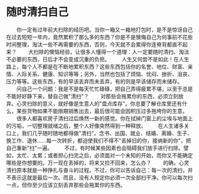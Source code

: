 # 随时清扫自己
　　你一定有过年前大扫除的经历吧。当你一箱又一箱地打包时，是不是惊讶自己在过去短短一年内，竟然累积了那么多的东西？你是不是懊悔自己为何事前不花些时间整理，淘汰一些不再需要的东西，否则，今天就不会累得你连脊背都直不起来？ 
　　大扫除的懊恼经验，让很多人懂得一个道理：人一定要随时清扫、淘汰不必要的东西，日后才不会变成沉重的负担。 
　　人生又何尝不是如此！在人生路上，每个人不都是在不断地累积东西？这些东西包括你的名誉、地位、财富、亲情、人际关系、健康、知识等等；另外，当然也包括了烦恼、忧闷、挫折、沮丧、压力等等。这些东西，有的早该丢弃而未丢弃，有的则是早该储存而未储存。 
　　问自己一个问题：我是不是每天忙忙碌碌，把自己弄得疲累不堪，以至于总是不能好好静下来，替自己做"清扫"？ 
　　对那些会拖累你的东西，必须立刻放弃。心灵扫除的意义，就好像是生意人的"盘点库存"。你总要了解仓库里还有什么，某些货物如果不能限期销售出去，最后很可能会因积压过多拖垮你的生意。 
　　很多人都喜欢房子清扫过后焕然一新的感觉。你在拭掉门窗上的尘埃与地面上的污垢，一切整理就绪之后，整个人好像突然得到一种释放。 
　　在人生诸多关口上，我们几乎随时随地都得做"清扫"。念书、出国、就业、结婚、离婚、生子、换工作、退休……每一次转折，都迫使我们不得不"丢掉旧的你，接纳新的你"，把自己重新"扫"一遍。 
　　不过，有时候某些因素也会阻碍我们放手进行扫除。譬如，太忙、太累；或者担心扫完之后，必须面对一个未知的开始，而你又不能确定哪些是你想要的。万一现在丢掉的，将来又捡不回来，怎么办？ 
　　的确，心灵清扫原本就是一种挣扎与奋斗的过程。不过，你可以告诉自己：每一次的清扫，并不表示这就是最后一次。而且，没有人规定你必须一次全部扫干净。你可以每次扫一点，但你至少应该立刻丢弃那些会拖累你的东西。
 